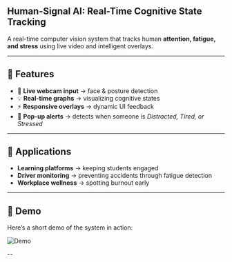 ## Human-Signal AI: Real-Time Cognitive State Tracking

A real-time computer vision system that tracks human **attention, fatigue, and stress** using live video and intelligent overlays.  

---

## 🚀 Features
- 🎥 **Live webcam input** → face & posture detection  
- 💡 **Real-time graphs** → visualizing cognitive states  
- ⚡ **Responsive overlays** → dynamic UI feedback  
- 🧠 **Pop-up alerts** → detects when someone is *Distracted, Tired, or Stressed*  

---

## 🎯 Applications
- **Learning platforms** → keeping students engaged  
- **Driver monitoring** → preventing accidents through fatigue detection  
- **Workplace wellness** → spotting burnout early  

---

## 🎥 Demo

Here’s a short demo of the system in action:

![Demo](configs/demo.gif)

--
